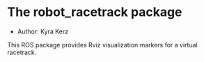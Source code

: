 # The robot_racetrack package

- Author: Kyra Kerz

This ROS package provides Rviz visualization markers for a virtual racetrack.
